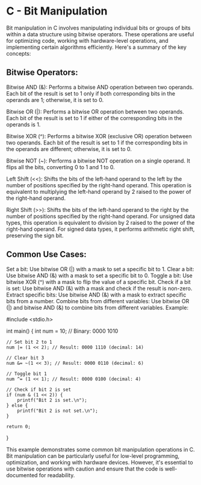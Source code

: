 # C - Bit Manipulation

Bit manipulation in C involves manipulating individual bits or groups of bits within a data structure using bitwise operators. These operations are useful for optimizing code, working with hardware-level operations, and implementing certain algorithms efficiently. Here's a summary of the key concepts:

## Bitwise Operators:

Bitwise AND (&): Performs a bitwise AND operation between two operands. Each bit of the result is set to 1 only if both corresponding bits in the operands are 1; otherwise, it is set to 0.

Bitwise OR (|): Performs a bitwise OR operation between two operands. Each bit of the result is set to 1 if either of the corresponding bits in the operands is 1.

Bitwise XOR (^): Performs a bitwise XOR (exclusive OR) operation between two operands. Each bit of the result is set to 1 if the corresponding bits in the operands are different; otherwise, it is set to 0.

Bitwise NOT (~): Performs a bitwise NOT operation on a single operand. It flips all the bits, converting 0 to 1 and 1 to 0.

Left Shift (<<): Shifts the bits of the left-hand operand to the left by the number of positions specified by the right-hand operand. This operation is equivalent to multiplying the left-hand operand by 2 raised to the power of the right-hand operand.

Right Shift (>>): Shifts the bits of the left-hand operand to the right by the number of positions specified by the right-hand operand. For unsigned data types, this operation is equivalent to division by 2 raised to the power of the right-hand operand. For signed data types, it performs arithmetic right shift, preserving the sign bit.

## Common Use Cases:

Set a bit: Use bitwise OR (|) with a mask to set a specific bit to 1.
Clear a bit: Use bitwise AND (&) with a mask to set a specific bit to 0.
Toggle a bit: Use bitwise XOR (^) with a mask to flip the value of a specific bit.
Check if a bit is set: Use bitwise AND (&) with a mask and check if the result is non-zero.
Extract specific bits: Use bitwise AND (&) with a mask to extract specific bits from a number.
Combine bits from different variables: Use bitwise OR (|) and bitwise AND (&) to combine bits from different variables.
Example:


#include <stdio.h>

int main() {
    int num = 10; // Binary: 0000 1010

    // Set bit 2 to 1
    num |= (1 << 2); // Result: 0000 1110 (decimal: 14)

    // Clear bit 3
    num &= ~(1 << 3); // Result: 0000 0110 (decimal: 6)

    // Toggle bit 1
    num ^= (1 << 1); // Result: 0000 0100 (decimal: 4)

    // Check if bit 2 is set
    if (num & (1 << 2)) {
        printf("Bit 2 is set.\n");
    } else {
        printf("Bit 2 is not set.\n");
    }

    return 0;
}

This example demonstrates some common bit manipulation operations in C. Bit manipulation can be particularly useful for low-level programming, optimization, and working with hardware devices. However, it's essential to use bitwise operations with caution and ensure that the code is well-documented for readability.
